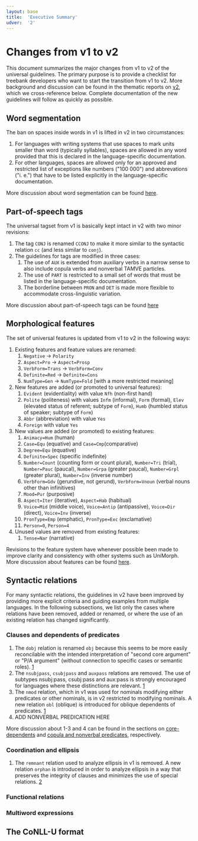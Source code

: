 ```yaml
---
layout: base
title:  'Executive Summary'
udver:  '2'
---
```


# Changes from v1 to v2

This document summarizes the major changes from v1 to v2 of the universal guidelines.
The primary purpose is to provide a checklist for treebank developers who want to start the transition from v1 to v2.
More background and discussion can be found in the thematic reports on [v2](index.html), which we cross-reference below.
Complete documentation of the new guidelines will follow as quickly as possible.

## Word segmentation

The ban on spaces inside words in v1 is lifted in v2 in two circumstances:

1. For languages with writing systems that use spaces to mark units smaller than word (typically syllables), spaces are allowed in any word provided that this is declared in the language-specific documentation.  
2. For other languages, spaces are allowed only for an approved and restricted list of exceptions like numbers ("100 000") and abbrevations ("i. e.") that have to be listed explicitly in the language-specific documentation.

More discussion about word segmentation can be found [here](segmentation.html).

## Part-of-speech tags

The universal tagset from v1 is basically kept intact in v2 with two minor revisions:

1. The tag `CONJ` is renamed `CCONJ` to make it more similar to the syntactic relation `cc` (and less similar to `conj`).
2. The guidelines for tags are modified in three cases:
    1. The use of `AUX` is extended from auxiliary verbs in a narrow sense to also include copula verbs and nonverbal TAMVE particles.
    2. The use of `PART` is restricted to a small set of words that must be listed in the language-specific documentation.
    3. The borderline between `PRON` and `DET` is made more flexible to accommodate cross-linguistic variation. 

More discussion about part-of-speech tags can be found [here](postags.html)

## Morphological features

The set of universal features is updated from v1 to v2 in the following ways:

1. Existing features and feature values are renamed:
    1. `Negative` → `Polarity`
    2. `Aspect=Pro` → `Aspect=Prosp`
    3. `VerbForm=Trans` → `VerbForm=Conv`
    4. `Definite=Red` → `Definite=Cons`
    5. `NumType=Gen` → `NumType=Fold` [with a more restricted meaning]
2. New features are added (or promoted to universal features):
    1. `Evident` (evidentiality) with value `Nfh` (non-first hand)
    2. `Polite` (politeness) with values `Infm` (informal), `Form` (formal), `Elev` (elevated status of referent; subtype of `Form`), `Humb` (humbled status of speaker; subtype of `Form`) 
    3. `Abbr` (abbreviation) with value `Yes`
    4. `Foreign` with value `Yes`
3. New values are added (or promoted) to existing features:
    1. `Animacy=Hum` (human)
    2. `Case=Equ` (equative) and `Case=Cmp`(comparative)
    3. `Degree=Equ` (equative)
    4. `Definite=Spec` (specific indefinite)
    5. `Number=Count` (counting form or count plural), `Number=Tri` (trial), `Number=Pauc` (paucal), `Number=Grpa` (greater paucal), `Number=Grpl` (greater plural), `Number=Inv` (inverse number)
    6. `VerbForm=Gdv` (gerundive, not gerund), `VerbForm=Vnoun` (verbal nouns other than infinitives)
    7. `Mood=Pur` (purposive)
    8. `Aspect=Iter` (iterative), `Aspect=Hab` (habitual)
    9. `Voice=Mid` (middle voice), `Voice=Antip` (antipassive), `Voice=Dir` (direct), `Voice=Inv` (inverse)
    10. `PronType=Emp` (emphatic), `PronType=Exc` (exclamative) 
    11. `Person=0`, `Person=4`
4. Unused values are removed from existing features:
    1. `Tense=Nar` (narrative)
    
Revisions to the feature system have whenever possible been made to improve clarity and consistency with other systems such as UniMorph. More discussion about features can be found [here](features.html).

## Syntactic relations 

For many syntactic relations, the guidelines in v2 have been improved by providing more explicit criteria and guiding examples from multiple languages. In the following subsections, we list only the cases where relations have been 
removed, added or renamed, or where the use of an existing relation has changed significantly. 

### Clauses and dependents of predicates

1. The `dobj` relation is renamed `obj` because this seems to be more easily reconcilable with the intended interpretation of "second core argument" or "P/A argument" (without connection to specific cases or semantic roles). [1](core-dependents.html)
2. The `nsubjpass`, `csubjpass` and `auxpass` relations are removed. The use of subtypes nsubj:pass, csubj:pass and aux:pass is strongly encouraged for languages where these distinctions are relevant. [1](core-dependents.html)
3. The `nmod` relation, which in v1 was used for nominals modifying either predicates or other nominals, is in v2 restricted to modifying nominals. A new relation `obl` (oblique) is introduced for oblique dependents of predicates. [1](core-dependents.html)
4. ADD NONVERBAL PREDICATION HERE

More discussion about 1-3 and 4 can be found in the sections on [core-dependents](core-dependents.html) and [copula and nonverbal predicates](copula.html), respectively.

### Coordination and ellipsis 

1. The `remnant` relation used to analyze ellipsis in v1 is removed. A new relation `orphan` is introduced in order to analyze ellipsis in a way that preserves the integrity of clauses and minimizes the use of special relations. [2](ellipsis)

### Functional relations

### Multiword expressions



## The CoNLL-U format
